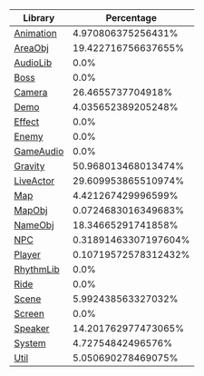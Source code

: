 | Library | Percentage |
| ------------- | ------------- |
| [Animation](https://github.com/shibbo/Petari/blob/master/docs/lib/Animation.md) | 4.970806375256431% |
| [AreaObj](https://github.com/shibbo/Petari/blob/master/docs/lib/AreaObj.md) | 19.422716756637655% |
| [AudioLib](https://github.com/shibbo/Petari/blob/master/docs/lib/AudioLib.md) | 0.0% |
| [Boss](https://github.com/shibbo/Petari/blob/master/docs/lib/Boss.md) | 0.0% |
| [Camera](https://github.com/shibbo/Petari/blob/master/docs/lib/Camera.md) | 26.4655737704918% |
| [Demo](https://github.com/shibbo/Petari/blob/master/docs/lib/Demo.md) | 4.035652389205248% |
| [Effect](https://github.com/shibbo/Petari/blob/master/docs/lib/Effect.md) | 0.0% |
| [Enemy](https://github.com/shibbo/Petari/blob/master/docs/lib/Enemy.md) | 0.0% |
| [GameAudio](https://github.com/shibbo/Petari/blob/master/docs/lib/GameAudio.md) | 0.0% |
| [Gravity](https://github.com/shibbo/Petari/blob/master/docs/lib/Gravity.md) | 50.968013468013474% |
| [LiveActor](https://github.com/shibbo/Petari/blob/master/docs/lib/LiveActor.md) | 29.609953865510974% |
| [Map](https://github.com/shibbo/Petari/blob/master/docs/lib/Map.md) | 4.421267429996599% |
| [MapObj](https://github.com/shibbo/Petari/blob/master/docs/lib/MapObj.md) | 0.0724683016349683% |
| [NameObj](https://github.com/shibbo/Petari/blob/master/docs/lib/NameObj.md) | 18.34665291741858% |
| [NPC](https://github.com/shibbo/Petari/blob/master/docs/lib/NPC.md) | 0.31891463307197604% |
| [Player](https://github.com/shibbo/Petari/blob/master/docs/lib/Player.md) | 0.10719572578312432% |
| [RhythmLib](https://github.com/shibbo/Petari/blob/master/docs/lib/RhythmLib.md) | 0.0% |
| [Ride](https://github.com/shibbo/Petari/blob/master/docs/lib/Ride.md) | 0.0% |
| [Scene](https://github.com/shibbo/Petari/blob/master/docs/lib/Scene.md) | 5.992438563327032% |
| [Screen](https://github.com/shibbo/Petari/blob/master/docs/lib/Screen.md) | 0.0% |
| [Speaker](https://github.com/shibbo/Petari/blob/master/docs/lib/Speaker.md) | 14.201762977473065% |
| [System](https://github.com/shibbo/Petari/blob/master/docs/lib/System.md) | 4.72754842496576% |
| [Util](https://github.com/shibbo/Petari/blob/master/docs/lib/Util.md) | 5.050690278469075% |

